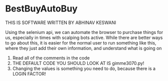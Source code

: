 # BestBuyAutoBuy
THIS IS SOFTWARE WRITTEN BY ABHINAV KESWANI

Using the selenium api, we can automate the browser to purchase things for us, especially in times with scalping bots active. While there are better ways to go about this, 
it is easier for the normal user to run something like this, where they just add their own information, and understand what is going on

1. Read all of the comments in the code
2. THE DEFAULT CODE YOU SHOULD LOOK AT IS gimme3070.py!
3. Changing the values is something you need to do, because there is a LOGIN FACTOR!  
